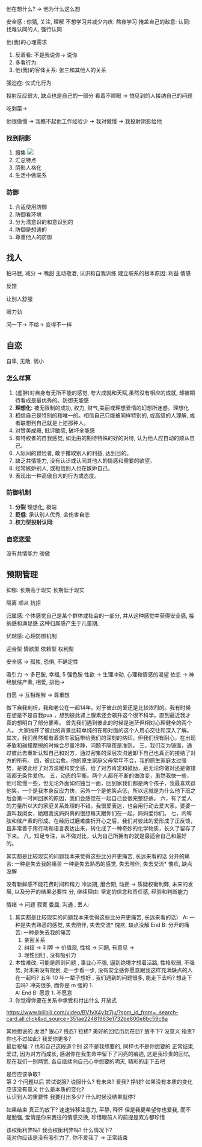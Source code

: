 
他在想什么? -> 他为什么这么想


安全感 : 你猜, 关注, 理解
不想学习并减少内疚: 熬夜学习
掩盖自己的敌意: 
认同: 找难认同的人, 强行认同

他(我)的心理需求
1. 反着看: 
不是我说你-> 说你
2. 多看行为: 
3. 他(我)的客体关系: 张三和其他人的关系


强迫症: 仪式化行为

投射反应很大, 缺点也是自己的一部分
看着不顺眼  -> 怕见到的人接纳自己的问题

吃剩菜-> 

他很傲慢 -> 我瞧不起他工作经验少 ->  我对傲慢 -> 我投射阴影给他 

### 找到阴影

1. 搜集
![](Pasted%20image%2020240911135419.png)
2. 汇总特点
3. 阴影人格化
4. 生活中做联系

### 防御

1. 合适使用防御
2. 防御看环境
3. 分为潜意识的和意识到的
4. 防御是想通的
5. 尊重他人的防御



## 找人

拍马屁, 减分 -> 嘴甜
主动敬酒, 认识和自我训练
建立联系的根本原因: 
利益
情感

反馈

让别人舒服

眼力劲

问一下-> 不给-> 变得不一样 

## 自恋
自卑, 无助, 弱小
### 怎么样算
1. (虚胖)对自身有无所不能的感觉, 夸大成就和天赋,虽然没有相应的成就, 却被期待看成是最优秀的。防御无能感 
2. **理想化**: 被无限制的成功, 权力, 财气,美丽或理想爱情的幻想所迷惑。理想化
3. 相信自己是特别的和唯一的。相信自己只能被同样特别的, 或高级的人理解, 或者联想到自己就是上述那种人。
4. 对赞美成瘾, 批评敏感, 破坏全能感
5. 有特权者的自我感觉, 如无由的期待特殊的好的对待, 认为他人应自动的顺从自己。
6. 人际间的冒险者, 敢于攫取别人的利益, 达到目的。
7. 缺乏共情能力, 没有认识或认同其他人的情感和需要的欲望。
8. 经常嫉妒别人, 或相信别人也在嫉妒自己。
9. 表现出一种高傲自大的行为或态度。

### 防御机制
1. **分裂** 理想化, 极端
2. **贬低**: 承认别人优秀, 会伤害自恋
3. **权力型投射认同**: 

### 自恋恋爱

没有共情能力
骄傲

## 预期管理
抑郁: 长期高于现实
长期低于现实

隔离
顺从
抗拒

归属感: 个体感觉自己是某个群体或社会的一部分, 并从这种感觉中获得安全感, 接纳感和满足感
这种归属感产生于儿童期, 

优越感: 心理防御机制


迎合型
情欲型
依赖型
权利型


安全感 -> 孤独, 恐惧, 不确定性


吸引力 -> 多巴胺, 幸福, 5 强色胺
性欲 -> 生理冲动, 心理和情感的渴望
依恋 -> 神经肽催产素, 相爱, 排他-> 

自愿 -> 互相理解 -> 尊重想 




做下自我剖析，我和老公在一起14年。对于彼此的爱还是比较浓烈的。我有时候在想是不是自我pua ，想到彼此肾上腺素还会飙升这个很不科学。直到最近我才真的想明白了部分要素。
首先我们遇到彼此的时候是迷茫但相对心理健全的两个人。
大家抛开了彼此的背景比较单纯的在和对面的这个人用心交往和深入了解。
其次，我们虽然都有着原生家庭带给我们的深刻的烙印，但我们很有耐心，在出现矛盾和碰撞摩擦的时候会尽量冷静，问题不隔夜是准则。
三，我们互为镜面，通过彼此去重新认知自己和对方，通过密集的深层次沟通卸下自己也真正的接纳了对方的所有。
四，彼此治愈。他的原生家庭父母常年不合，我的原生家庭太过强势，是彼此给了对方温暖和安全感，给了对方肯定和鼓励，是无论你做对还是做错我都无条件爱你。
五，动态的平衡。两个人都在不断的做改变，虽然我快一些，他可能慢一些，但无论外面如何独当一面，回到家我们都是两个孩子，我最喜欢逗他笑，一个是我本身反应力快，另外一个是他笑点低，所以这就是为什么他下班之后会第一时间回家的原因，我们会感觉在一起自己会很完整舒适。
六，有了爱人的力量所以大的家庭关系处理的不错。我很爱表达，也会用行动去爱大家。婆婆一直叫我闺女，她跟我说妈妈真的很想每天跟你们在一起，妈妈爱你们。
七，内啡肽和催产素的形成。在经历过磨难曲折开心之后，我们对彼此的爱形成了正反馈，且非常善于用行动和语言表达出来，转化成了一种奇妙的化学物质，长久了留存了下来。
八，知足专注，从不做对比，认为自己所拥有的就是最适合自己和最好的。


其实都是比较现实的问题我本来觉得这些比分开更痛苦, 长远来看的话
分开的痛苦: 一种是失去我的痛苦
一种是失去熟悉的感觉, 失去陪伴, 失去交流* 愧疚, 缺点没解

没有新鲜感不能花费时间和精力
冷淡期, 磨合期, 动摇 -> 质疑权衡利弊, 未来的发展, 以及分开的结果必要性
分, 
继续理由:  坚定的信念和责任感, 经验和判断能力

情绪 -> 问题
寂寞
委屈, 沟通 , 
丢人:


1.  其实都是比较现实的问题我本来觉得这些比分开更痛苦, 长远来看的话）
	A: 一种是失去熟悉的感觉, 失去陪伴, 失去交流* 愧疚, 缺点没解 End
	B: 分开的痛苦: 一种是失去我的痛苦
	1. 亲密关系
	2. 纠结 -> 利弊  -> 价值观, 性格 ->   问题, 有意见 ->  
	3. 理性回归 , 没有吸引力
1.  本性难改, 可能是原则问题 , 事业心不强,  逼到绝境才想着活路, 性格软弱, 不强势, 对未来没有规划, 走一步看一步, 没有安全感你愿意跟我这样充满缺点的人在一起吗? 五年 10 年一辈子想好 , 我们遇到的问题很多, 能走下去吗? 想走下去吗?  冲突很多, 而你是 m 强的
	1.  
	A:  End
	B: 愿意
		1.  不愿意
1.  你觉得你要在关系中承受和付出什么 
	 开放式 

https://www.bilibili.com/video/BV1vX4y1z7ju/?spm_id_from=..search-card.all.click&vd_source=351ae22481963e1732be800e8bc59c8a

其他想说的
发泄? 狠心? 残忍? 
拉稀? 美好的回忆历历在目? 放不下?  没意义
指责? 你也不过如此?   我爱你更多?  
最后祝福: ? 也和自己这段道个别
这不是我想要的, 同样也不是你想要的
正常结束, 爱过, 因为对方而成长, 感谢你在我生命中留下了闪亮的痕迹, 这是我珍贵的回忆, 现在我们一别两宽, 各自继续向自己心中想要的明天, 精彩的走下去吧

是否应该争取?   
第 2 个问题以后
尝试说服? 
说服什么? 有未来? 爱我?  挣钱? 
如果没有本质的变化应该没有意义
什么是本质的变化?  
认识到人的重要性
我要付出多少? 什么时候没结果就停? 

如果结束 真正的放下? 速速转移注意力, 平静, 释怀
 但是我更希望你也爱我, 而不是勉强, 爱情是你来我往的情感交换, 珍惜眼前人的前提是双方都珍惜

该权衡利弊吗?  我会权衡利弊吗?  什么情况下?  
我对你应该是没有吸引力了, 你不爱我了 ->  正常结束  


